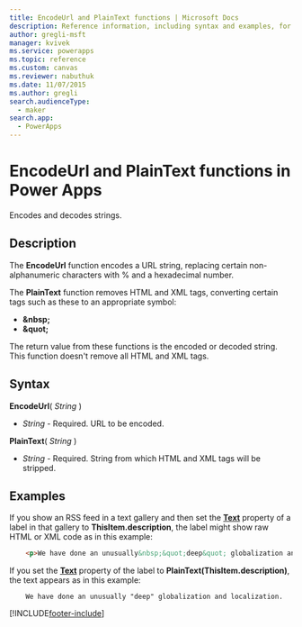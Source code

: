 ```yaml
---
title: EncodeUrl and PlainText functions | Microsoft Docs
description: Reference information, including syntax and examples, for the EncodeUrl and PlainText functions in Power Apps
author: gregli-msft
manager: kvivek
ms.service: powerapps
ms.topic: reference
ms.custom: canvas
ms.reviewer: nabuthuk
ms.date: 11/07/2015
ms.author: gregli
search.audienceType: 
  - maker
search.app: 
  - PowerApps
---
```

# EncodeUrl and PlainText functions in Power Apps
Encodes and decodes strings.

## Description
The **EncodeUrl** function encodes a URL string, replacing certain non-alphanumeric characters with % and a hexadecimal number.  

The **PlainText** function removes HTML and XML tags, converting certain tags such as these to an appropriate symbol:

* **&amp;nbsp;**
* **&amp;quot;**

The return value from these functions is the encoded or decoded string. This function doesn't remove all HTML and XML tags. 

## Syntax
**EncodeUrl**( *String* )

* *String* - Required.  URL to be encoded.

**PlainText**( *String* )

* *String* - Required. String from which HTML and XML tags will be stripped.

## Examples
If you show an RSS feed in a text gallery and then set the **[Text](../controls/properties-core.md)** property of a label in that gallery to **ThisItem.description**, the label might show raw HTML or XML code as in this example:

```html
    <p>We have done an unusually&nbsp;&quot;deep&quot; globalization and localization.</p>
```

If you set the **[Text](../controls/properties-core.md)** property of the label to **PlainText(ThisItem.description)**, the text appears as in this example:

```
    We have done an unusually "deep" globalization and localization.
```

[!INCLUDE[footer-include](../../../includes/footer-banner.md)]